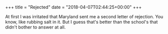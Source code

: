 +++
title = "Rejected"
date = "2018-04-07T02:44:25+00:00"
+++

At first I was irritated that Maryland sent me a second letter of rejection. You know, like rubbing salt in it. But I guess that's better than the school's that didn't bother to answer at all.
			